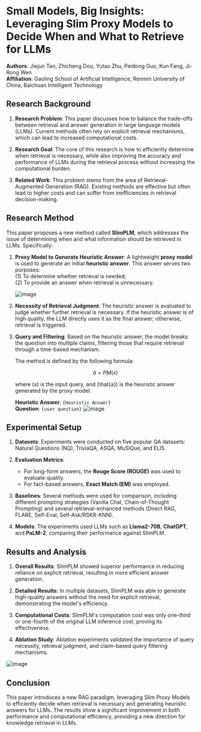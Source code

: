 # Small Models, Big Insights: Leveraging Slim Proxy Models to Decide When and What to Retrieve for LLMs

**Authors**: Jiejun Tan, Zhicheng Dou, Yutao Zhu, Peidong Guo, Kun Fang, Ji-Rong Wen  
**Affiliation**: Gaoling School of Artificial Intelligence, Renmin University of China, Baichuan Intelligent Technology

## Research Background

1. **Research Problem**: This paper discusses how to balance the trade-offs between retrieval and answer generation in large language models (LLMs). Current methods often rely on explicit retrieval mechanisms, which can lead to increased computational costs.
   
2. **Research Goal**: The core of this research is how to efficiently determine when retrieval is necessary, while also improving the accuracy and performance of LLMs during the retrieval process without increasing the computational burden.

3. **Related Work**: This problem stems from the area of Retrieval-Augmented Generation (RAG). Existing methods are effective but often lead to higher costs and can suffer from inefficiencies in retrieval decision-making.

## Research Method

This paper proposes a new method called **SlimPLM**, which addresses the issue of determining when and what information should be retrieved in LLMs. Specifically:

1. **Proxy Model to Generate Heuristic Answer**: A lightweight **proxy model** is used to generate an initial **heuristic answer**. This answer serves two purposes:  
   (1) To determine whether retrieval is needed;  
   (2) To provide an answer when retrieval is unnecessary.

   ![image](https://github.com/user-attachments/assets/304edfc3-3402-495d-9617-efedc9f5dc91)


2. **Necessity of Retrieval Judgment**: The heuristic answer is evaluated to judge whether further retrieval is necessary. If the heuristic answer is of high quality, the LLM directly uses it as the final answer; otherwise, retrieval is triggered.

3. **Query and Filtering**: Based on the heuristic answer, the model breaks the question into multiple claims, filtering those that require retrieval through a time-based mechanism.

   The method is defined by the following formula:

   $$
   \hat{a} = PM(x)
   $$

   where \(x\) is the input query, and \(\hat{a}\) is the heuristic answer generated by the proxy model.

   **Heuristic Answer**: `{Heuristic Answer}`  
   **Question**: `{user question}`
![image](https://github.com/user-attachments/assets/675163da-045b-48eb-890f-00de97615c96)

## Experimental Setup

1. **Datasets**: Experiments were conducted on five popular QA datasets: Natural Questions (NQ), TriviaQA, ASQA, MuSiQue, and ELI5.

2. **Evaluation Metrics**:  
   - For long-form answers, the **Rouge Score (ROUGE)** was used to evaluate quality.  
   - For fact-based answers, **Exact Match (EM)** was employed.

3. **Baselines**: Several methods were used for comparison, including different prompting strategies (Vanilla Chat, Chain-of-Thought Prompting) and several retrieval-enhanced methods (Direct RAG, FLARE, Self-Eval, Self-Ask/RSKR-KNN).

4. **Models**: The experiments used LLMs such as **Llama2-70B**, **ChatGPT**, and **PaLM-2**, comparing their performance against SlimPLM.

## Results and Analysis

1. **Overall Results**: SlimPLM showed superior performance in reducing reliance on explicit retrieval, resulting in more efficient answer generation.

2. **Detailed Results**: In multiple datasets, SlimPLM was able to generate high-quality answers without the need for explicit retrieval, demonstrating the model's efficiency.

3. **Computational Costs**: SlimPLM's computation cost was only one-third or one-fourth of the original LLM inference cost, proving its effectiveness.

4. **Ablation Study**: Ablation experiments validated the importance of query necessity, retrieval judgment, and claim-based query filtering mechanisms.

![image](https://github.com/user-attachments/assets/dc17ffb4-0f6e-46f4-a60f-b4155f14085d)


## Conclusion

This paper introduces a new RAG paradigm, leveraging Slim Proxy Models to efficiently decide when retrieval is necessary and generating heuristic answers for LLMs. The results show a significant improvement in both performance and computational efficiency, providing a new direction for knowledge retrieval in LLMs.



